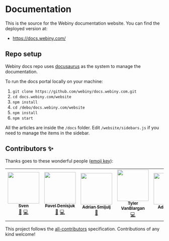 # Documentation

This is the source for the Webiny documentation website.
You can find the deployed version at:
- https://docs.webiny.com/


## Repo setup

Webiny docs repo uses [docusaurus](https://docusaurus.io/) as the system to manage the documentation. 

To run the docs portal locally on your machine:
1. `git clone https://github.com/webiny/docs.webiny.com.git`
2. `cd docs.webiny.com/website`
3. `npm install`
4. `cd /debo/docs.webiny.com/website`
5. `npm install`
6. `npm start`

All the articles are inside the `/docs` folder. Edit `/website/sidebars.js` if you need to manage the items in the sidebar.


## Contributors ✨

Thanks goes to these wonderful people ([emoji key](https://allcontributors.org/docs/en/emoji-key)):

<!-- ALL-CONTRIBUTORS-LIST:START - Do not remove or modify this section -->
<!-- prettier-ignore-start -->
<!-- markdownlint-disable -->
<table>
  <tr>
    <td align="center"><a href="http://www.webiny.com/"><img src="https://avatars3.githubusercontent.com/u/3808420?v=4" width="100px;" alt=""/><br /><sub><b>Sven</b></sub></a><br /><a href="https://github.com/webiny/docs.webiny.com/commits?author=SvenAlHamad" title="Documentation">📖</a> <a href="https://github.com/webiny/docs.webiny.com/commits?author=SvenAlHamad" title="Code">💻</a></td>
    <td align="center"><a href="http://webiny.com/"><img src="https://avatars1.githubusercontent.com/u/3920893?v=4" width="100px;" alt=""/><br /><sub><b>Pavel Denisjuk</b></sub></a><br /><a href="https://github.com/webiny/docs.webiny.com/commits?author=Pavel910" title="Documentation">📖</a> <a href="https://github.com/webiny/docs.webiny.com/commits?author=Pavel910" title="Code">💻</a></td>
    <td align="center"><a href="https://www.webiny.com"><img src="https://avatars0.githubusercontent.com/u/5121148?v=4" width="100px;" alt=""/><br /><sub><b>Adrian Smijulj</b></sub></a><br /><a href="https://github.com/webiny/docs.webiny.com/commits?author=doitadrian" title="Documentation">📖</a></td>
    <td align="center"><a href="https://tyler.vanblargan.dev"><img src="https://avatars2.githubusercontent.com/u/16465776?v=4" width="100px;" alt=""/><br /><sub><b>Tyler VanBlargan</b></sub></a><br /><a href="https://github.com/webiny/docs.webiny.com/commits?author=12vanblart" title="Code">💻</a></td>
    <td align="center"><a href="https://github.com/llwp"><img src="https://avatars2.githubusercontent.com/u/9566542?v=4" width="100px;" alt=""/><br /><sub><b>Adam John</b></sub></a><br /><a href="https://github.com/webiny/docs.webiny.com/commits?author=llwp" title="Documentation">📖</a></td>
    <td align="center"><a href="https://dorelljames.com"><img src="https://avatars3.githubusercontent.com/u/977413?v=4" width="100px;" alt=""/><br /><sub><b>Dorell James</b></sub></a><br /><a href="https://github.com/webiny/docs.webiny.com/commits?author=dorelljames" title="Documentation">📖</a></td>
    <td align="center"><a href="https://github.com/danruss"><img src="https://avatars2.githubusercontent.com/u/815250?v=4" width="100px;" alt=""/><br /><sub><b>danruss</b></sub></a><br /><a href="https://github.com/webiny/docs.webiny.com/commits?author=danruss" title="Documentation">📖</a></td>
  </tr>
</table>

<!-- markdownlint-enable -->
<!-- prettier-ignore-end -->
<!-- ALL-CONTRIBUTORS-LIST:END -->

This project follows the [all-contributors](https://github.com/all-contributors/all-contributors) specification. Contributions of any kind welcome!
